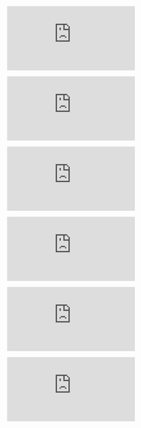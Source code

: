 ![phase1](http://latex.codecogs.com/gif.latex?-%5Cfrac%7B%28v_l%20-%20v_f%29%5E2%7D%7B2%20%28a_f%20-%20d_l%29%7D)
<!-- \frac{a+b}{a-b^2} -->

![phase12](http://latex.codecogs.com/gif.latex?%5Cfrac%7B1%7D%7B2%7D%20%5C%2C%20%7B%5Cleft%28a_f%20-%20d_l%5Cright%29%7D%20t_r%5E%7B2%7D%20&plus;%20t_r%20%28%20v_1%20-%20v_0%29)
<!-- \frac{1}{2} \, {\left(a_f - d_l\right)} t_r^{2} + t_r ( v_1 - v_0) -->

![phase2](http://latex.codecogs.com/gif.latex?%5Cfrac%7B%7B%5Cleft%28a_f%5E%7B2%7D%20-%20a_f%20d_l%20-%20%7B%5Cleft%28a_f%20-%20d_l%5Cright%29%7D%20d_f%5Cright%29%7D%20t_r%5E%7B2%7D%20-%202%20%5C%2C%20%7B%5Cleft%28a_f%20-%20d_f%5Cright%29%7D%20t_r%20v_l%20&plus;%20v_l%5E%7B2%7D%20&plus;%202%20%5C%2C%20%7B%5Cleft%28%7B%5Cleft%28a_f%20-%20d_f%5Cright%29%7D%20t_r%20-%20v_l%5Cright%29%7D%20v_f%20&plus;%20v_f%5E%7B2%7D%7D%7B2%20%5C%2C%20%7B%5Cleft%28d_l%20-%20d_f%5Cright%29%7D%7D)
<!-- \frac{{\left(a_f^{2} - a_f d_l - {\left(a_f - d_l\right)} d_f\right)} t_r^{2} - 2 \, {\left(a_f - d_f\right)} t_r v_l + v_l^{2} + 2 \, {\left({\left(a_f - d_f\right)} t_r - v_l\right)} v_f + v_f^{2}}{2 \, {\left(d_l - d_f\right)}} -->

![phase23](http://latex.codecogs.com/gif.latex?%5Cfrac%7B1%7D%7B2%7D%20%5C%2C%20d_f%20%7B%5Cleft%28t_r%20-%20%5Cfrac%7Bv_l%7D%7Bd_l%7D%5Cright%29%7D%5E%7B2%7D%20&plus;%20%5Cfrac%7B1%7D%7B2%7D%20%5C%2C%20a_f%20t_r%5E%7B2%7D%20-%20%7B%5Cleft%28a_f%20t_r%20&plus;%20v_f%5Cright%29%7D%20%7B%5Cleft%28t_r%20-%20%5Cfrac%7Bv_l%7D%7Bd_l%7D%5Cright%29%7D%20&plus;%20t_r%20v_f%20-%20%5Cfrac%7B3%20%5C%2C%20v_l%5E%7B2%7D%7D%7B2%20%5C%2C%20d_l%7D)
<!-- \frac{1}{2} \, d_f {\left(t_r - \frac{v_l}{d_l}\right)}^{2} + \frac{1}{2} \, a_f t_r^{2} - {\left(a_f t_r + v_f\right)} {\left(t_r - \frac{v_l}{d_l}\right)} + t_r v_f - \frac{3 \, v_l^{2}}{2     \, d_l} -->

![phase3](http://latex.codecogs.com/gif.latex?-%5Cfrac%7B%7B%5Cleft%28a_f%5E%7B2%7D%20d_l%20-%20a_f%20d_l%20d_f%5Cright%29%7D%20t_r%5E%7B2%7D%20&plus;%203%20%5C%2C%20d_f%20v_l%5E%7B2%7D%20&plus;%202%20%5C%2C%20%7B%5Cleft%28a_f%20d_l%20-%20d_l%20d_f%5Cright%29%7D%20t_r%20v_f%20&plus;%20d_l%20v_f%5E%7B2%7D%7D%7B2%20%5C%2C%20d_l%20d_f%7D)
<!-- -\frac{{\left(a_f^{2} d_l - a_f d_l d_f\right)} t_r^{2} + 3 \, d_f v_l^{2} + 2 \, {\left(a_f d_l - d_l d_f\right)} t_r v_f + d_l v_f^{2}}{2 \, d_l d_f} -->

![phase3fin](http://latex.codecogs.com/gif.latex?-%5Cfrac%7B%7B%5Cleft%28a_f%5E%7B2%7D%20d_l%20-%20a_f%20d_l%20d_f%5Cright%29%7D%20t_r%5E%7B2%7D%20&plus;%203%20%5C%2C%20d_f%20v_l%5E%7B2%7D%20&plus;%202%20%5C%2C%20%7B%5Cleft%28a_f%20d_l%20-%20d_l%20d_f%5Cright%29%7D%20t_r%20v_f%20&plus;%20d_l%20v_f%5E%7B2%7D%7D%7B2%20%5C%2C%20d_l%20d_f%7D)
<!-- -\frac{{\left(a_f^{2} d_l - a_f d_l d_f\right)} t_r^{2} + 3 \, d_f v_l^{2} + 2 \, {\left(a_f d_l - d_l d_f\right)} t_r v_f + d_l v_f^{2}}{2 \, d_l d_f} -->
